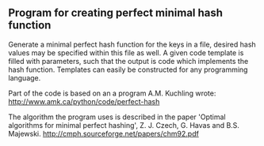 Program for creating perfect minimal hash function
--------------------------------------------------

Generate a minimal perfect hash function for the keys in a file,
desired hash values may be specified within this file as well.
A given code template is filled with parameters, such that the
output is code which implements the hash function.
Templates can easily be constructed for any programming language.

Part of the code is based on an a program A.M. Kuchling wrote:
http://www.amk.ca/python/code/perfect-hash

The algorithm the program uses is described in the paper
'Optimal algorithms for minimal perfect hashing',
Z. J. Czech, G. Havas and B.S. Majewski.
http://cmph.sourceforge.net/papers/chm92.pdf
